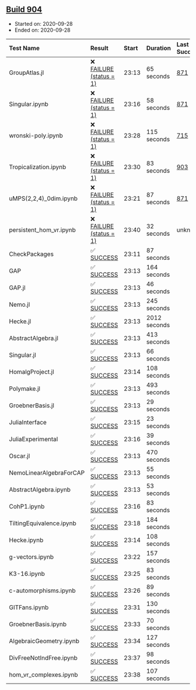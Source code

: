 ## [Build 904](https://oscarci.mathematik.uni-kl.de/job/oscar-stable/904/)

* Started on: 2020-09-28
* Ended on: 2020-09-28

| Test Name    | Result | Start | Duration | Last Success | First Failure |
|:-------------|:-------|:------|:---------|:-------------|:--------------|
| GroupAtlas.jl | ❌ [FAILURE (status = 1)](https://oscarci.mathematik.uni-kl.de/job/oscar-stable/904/artifact/logs/build-904/GroupAtlas.jl.log) | 23:13 | 65 seconds | [871](https://oscarci.mathematik.uni-kl.de/job/oscar-stable/871/) | [872](https://oscarci.mathematik.uni-kl.de/job/oscar-stable/872/) |
| Singular.ipynb | ❌ [FAILURE (status = 1)](https://oscarci.mathematik.uni-kl.de/job/oscar-stable/904/artifact/logs/build-904/Singular.ipynb.log) | 23:16 | 58 seconds | [871](https://oscarci.mathematik.uni-kl.de/job/oscar-stable/871/) | [872](https://oscarci.mathematik.uni-kl.de/job/oscar-stable/872/) |
| wronski-poly.ipynb | ❌ [FAILURE (status = 1)](https://oscarci.mathematik.uni-kl.de/job/oscar-stable/904/artifact/logs/build-904/wronski-poly.ipynb.log) | 23:28 | 115 seconds | [715](https://oscarci.mathematik.uni-kl.de/job/oscar-stable/715/) | [716](https://oscarci.mathematik.uni-kl.de/job/oscar-stable/716/) |
| Tropicalization.ipynb | ❌ [FAILURE (status = 1)](https://oscarci.mathematik.uni-kl.de/job/oscar-stable/904/artifact/logs/build-904/Tropicalization.ipynb.log) | 23:30 | 83 seconds | [903](https://oscarci.mathematik.uni-kl.de/job/oscar-stable/903/) | [904](https://oscarci.mathematik.uni-kl.de/job/oscar-stable/904/) |
| uMPS(2,2,4)_0dim.ipynb | ❌ [FAILURE (status = 1)](https://oscarci.mathematik.uni-kl.de/job/oscar-stable/904/artifact/logs/build-904/uMPS-2-2-4-_0dim.ipynb.log) | 23:21 | 87 seconds | [871](https://oscarci.mathematik.uni-kl.de/job/oscar-stable/871/) | [872](https://oscarci.mathematik.uni-kl.de/job/oscar-stable/872/) |
| persistent_hom_vr.ipynb | ❌ [FAILURE (status = 1)](https://oscarci.mathematik.uni-kl.de/job/oscar-stable/904/artifact/logs/build-904/persistent_hom_vr.ipynb.log) | 23:40 | 32 seconds | unknown | unknown |
| CheckPackages | ✅ [SUCCESS](https://oscarci.mathematik.uni-kl.de/job/oscar-stable/904/artifact/logs/build-904/CheckPackages.log) | 23:11 | 87 seconds |  |  |
| GAP | ✅ [SUCCESS](https://oscarci.mathematik.uni-kl.de/job/oscar-stable/904/artifact/logs/build-904/GAP.log) | 23:13 | 164 seconds |  |  |
| GAP.jl | ✅ [SUCCESS](https://oscarci.mathematik.uni-kl.de/job/oscar-stable/904/artifact/logs/build-904/GAP.jl.log) | 23:13 | 46 seconds |  |  |
| Nemo.jl | ✅ [SUCCESS](https://oscarci.mathematik.uni-kl.de/job/oscar-stable/904/artifact/logs/build-904/Nemo.jl.log) | 23:13 | 245 seconds |  |  |
| Hecke.jl | ✅ [SUCCESS](https://oscarci.mathematik.uni-kl.de/job/oscar-stable/904/artifact/logs/build-904/Hecke.jl.log) | 23:13 | 2012 seconds |  |  |
| AbstractAlgebra.jl | ✅ [SUCCESS](https://oscarci.mathematik.uni-kl.de/job/oscar-stable/904/artifact/logs/build-904/AbstractAlgebra.jl.log) | 23:13 | 413 seconds |  |  |
| Singular.jl | ✅ [SUCCESS](https://oscarci.mathematik.uni-kl.de/job/oscar-stable/904/artifact/logs/build-904/Singular.jl.log) | 23:13 | 66 seconds |  |  |
| HomalgProject.jl | ✅ [SUCCESS](https://oscarci.mathematik.uni-kl.de/job/oscar-stable/904/artifact/logs/build-904/HomalgProject.jl.log) | 23:14 | 108 seconds |  |  |
| Polymake.jl | ✅ [SUCCESS](https://oscarci.mathematik.uni-kl.de/job/oscar-stable/904/artifact/logs/build-904/Polymake.jl.log) | 23:13 | 493 seconds |  |  |
| GroebnerBasis.jl | ✅ [SUCCESS](https://oscarci.mathematik.uni-kl.de/job/oscar-stable/904/artifact/logs/build-904/GroebnerBasis.jl.log) | 23:13 | 29 seconds |  |  |
| JuliaInterface | ✅ [SUCCESS](https://oscarci.mathematik.uni-kl.de/job/oscar-stable/904/artifact/logs/build-904/JuliaInterface.log) | 23:15 | 23 seconds |  |  |
| JuliaExperimental | ✅ [SUCCESS](https://oscarci.mathematik.uni-kl.de/job/oscar-stable/904/artifact/logs/build-904/JuliaExperimental.log) | 23:16 | 39 seconds |  |  |
| Oscar.jl | ✅ [SUCCESS](https://oscarci.mathematik.uni-kl.de/job/oscar-stable/904/artifact/logs/build-904/Oscar.jl.log) | 23:13 | 470 seconds |  |  |
| NemoLinearAlgebraForCAP | ✅ [SUCCESS](https://oscarci.mathematik.uni-kl.de/job/oscar-stable/904/artifact/logs/build-904/NemoLinearAlgebraForCAP.log) | 23:13 | 55 seconds |  |  |
| AbstractAlgebra.ipynb | ✅ [SUCCESS](https://oscarci.mathematik.uni-kl.de/job/oscar-stable/904/artifact/logs/build-904/AbstractAlgebra.ipynb.log) | 23:13 | 53 seconds |  |  |
| CohP1.ipynb | ✅ [SUCCESS](https://oscarci.mathematik.uni-kl.de/job/oscar-stable/904/artifact/logs/build-904/CohP1.ipynb.log) | 23:16 | 83 seconds |  |  |
| TiltingEquivalence.ipynb | ✅ [SUCCESS](https://oscarci.mathematik.uni-kl.de/job/oscar-stable/904/artifact/logs/build-904/TiltingEquivalence.ipynb.log) | 23:18 | 184 seconds |  |  |
| Hecke.ipynb | ✅ [SUCCESS](https://oscarci.mathematik.uni-kl.de/job/oscar-stable/904/artifact/logs/build-904/Hecke.ipynb.log) | 23:14 | 108 seconds |  |  |
| g-vectors.ipynb | ✅ [SUCCESS](https://oscarci.mathematik.uni-kl.de/job/oscar-stable/904/artifact/logs/build-904/g-vectors.ipynb.log) | 23:22 | 157 seconds |  |  |
| K3-16.ipynb | ✅ [SUCCESS](https://oscarci.mathematik.uni-kl.de/job/oscar-stable/904/artifact/logs/build-904/K3-16.ipynb.log) | 23:25 | 83 seconds |  |  |
| c-automorphisms.ipynb | ✅ [SUCCESS](https://oscarci.mathematik.uni-kl.de/job/oscar-stable/904/artifact/logs/build-904/c-automorphisms.ipynb.log) | 23:26 | 89 seconds |  |  |
| GITFans.ipynb | ✅ [SUCCESS](https://oscarci.mathematik.uni-kl.de/job/oscar-stable/904/artifact/logs/build-904/GITFans.ipynb.log) | 23:31 | 130 seconds |  |  |
| GroebnerBasis.ipynb | ✅ [SUCCESS](https://oscarci.mathematik.uni-kl.de/job/oscar-stable/904/artifact/logs/build-904/GroebnerBasis.ipynb.log) | 23:33 | 70 seconds |  |  |
| AlgebraicGeometry.ipynb | ✅ [SUCCESS](https://oscarci.mathematik.uni-kl.de/job/oscar-stable/904/artifact/logs/build-904/AlgebraicGeometry.ipynb.log) | 23:34 | 127 seconds |  |  |
| DivFreeNotIndFree.ipynb | ✅ [SUCCESS](https://oscarci.mathematik.uni-kl.de/job/oscar-stable/904/artifact/logs/build-904/DivFreeNotIndFree.ipynb.log) | 23:37 | 98 seconds |  |  |
| hom_vr_complexes.ipynb | ✅ [SUCCESS](https://oscarci.mathematik.uni-kl.de/job/oscar-stable/904/artifact/logs/build-904/hom_vr_complexes.ipynb.log) | 23:38 | 107 seconds |  |  |
